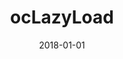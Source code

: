 ---
layout: site
title: "ocLazyLoad"
date: 2018-01-01
categories: [community]
version: 1.3.20
major: 1
minor: 3
patch: 20
slug: oclazyload
link: https://oclazyload.readme.io/
submitter: lpolepeddi
permalink: /sites/:slug
---